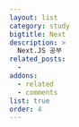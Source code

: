 ```yaml
---
layout: list
category: study
bigtitle: Next
description: >
  Next.JS 공부
related_posts:
  -
addons:
  - related
  - comments
list: true
order: 4
---
```

